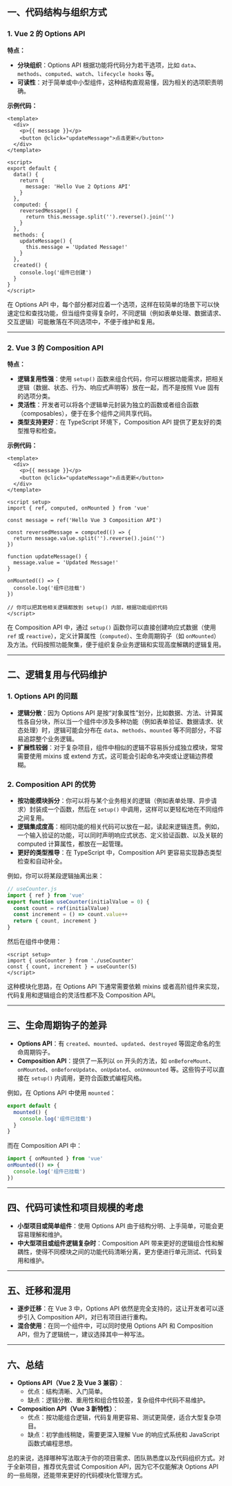 ## 一、代码结构与组织方式

### 1. Vue 2 的 Options API
**特点：**
- **分块组织**：Options API 根据功能将代码分为若干选项，比如 `data`、`methods`、`computed`、`watch`、`lifecycle hooks` 等。
- **可读性**：对于简单或中小型组件，这种结构直观易懂，因为相关的选项职责明确。

**示例代码：**
```vue
<template>
  <div>
    <p>{{ message }}</p>
    <button @click="updateMessage">点击更新</button>
  </div>
</template>

<script>
export default {
  data() {
    return {
      message: 'Hello Vue 2 Options API'
    }
  },
  computed: {
    reversedMessage() {
      return this.message.split('').reverse().join('')
    }
  },
  methods: {
    updateMessage() {
      this.message = 'Updated Message!'
    }
  },
  created() {
    console.log('组件已创建')
  }
}
</script>
```

在 Options API 中，每个部分都对应着一个选项，这样在较简单的场景下可以快速定位和查找功能，但当组件变得复杂时，不同逻辑（例如表单处理、数据请求、交互逻辑）可能散落在不同选项中，不便于维护和复用。

---

### 2. Vue 3 的 Composition API

**特点：**
- **逻辑复用性强**：使用 `setup()` 函数来组合代码，你可以根据功能需求，把相关逻辑（数据、状态、行为、响应式声明等）放在一起，而不是按照 Vue 固有的选项分类。
- **灵活性**：开发者可以将各个逻辑单元封装为独立的函数或者组合函数（composables），便于在多个组件之间共享代码。
- **类型支持更好**：在 TypeScript 环境下，Composition API 提供了更友好的类型推导和检查。

**示例代码：**
```vue
<template>
  <div>
    <p>{{ message }}</p>
    <button @click="updateMessage">点击更新</button>
  </div>
</template>

<script setup>
import { ref, computed, onMounted } from 'vue'

const message = ref('Hello Vue 3 Composition API')

const reversedMessage = computed(() => {
  return message.value.split('').reverse().join('')
})

function updateMessage() {
  message.value = 'Updated Message!'
}

onMounted(() => {
  console.log('组件已挂载')
})

// 你可以把其他相关逻辑都放到 setup() 内部，根据功能组织代码
</script>
```

在 Composition API 中，通过 `setup()` 函数你可以直接创建响应式数据（使用 `ref` 或 `reactive`），定义计算属性（`computed`）、生命周期钩子（如 `onMounted`）及方法。代码按照功能聚集，便于组织复杂业务逻辑和实现高度解耦的逻辑复用。

---

## 二、逻辑复用与代码维护
### 1. Options API 的问题
- **逻辑分散**：因为 Options API 是按“对象属性”划分，比如数据、方法、计算属性各自分块，所以当一个组件中涉及多种功能（例如表单验证、数据请求、状态处理）时，逻辑可能会分布在 `data`、`methods`、`mounted` 等不同部分，不容易追踪整个业务逻辑。
- **扩展性较弱**：对于复杂项目，组件中相似的逻辑不容易拆分成独立模块，常常需要使用 mixins 或 extend 方式，这可能会引起命名冲突或让逻辑边界模糊。

### 2. Composition API 的优势
- **按功能模块拆分**：你可以将与某个业务相关的逻辑（例如表单处理、异步请求）封装成一个函数，然后在 `setup()` 中调用，这样可以更轻松地在不同组件之间复用。
- **逻辑集成度高**：相同功能的相关代码可以放在一起，读起来逻辑连贯。例如，一个输入验证的功能，可以同时声明响应式状态、定义验证函数、以及关联的 computed 计算属性，都放在一起管理。
- **更好的类型推导**：在 TypeScript 中，Composition API 更容易实现静态类型检查和自动补全。
    

例如，你可以将某段逻辑抽离出来：
```js
// useCounter.js
import { ref } from 'vue'
export function useCounter(initialValue = 0) {
  const count = ref(initialValue)
  const increment = () => count.value++
  return { count, increment }
}
```

然后在组件中使用：
```vue
<script setup>
import { useCounter } from './useCounter'
const { count, increment } = useCounter(5)
</script>
```

这种模块化思路，在 Options API 下通常需要依赖 mixins 或者高阶组件来实现，代码复用和逻辑组合的灵活性都不及 Composition API。

---

## 三、生命周期钩子的差异
- **Options API**：有 `created`、`mounted`、`updated`、`destroyed` 等固定命名的生命周期钩子。
- **Composition API**：提供了一系列以 `on` 开头的方法，如 `onBeforeMount`、`onMounted`、`onBeforeUpdate`、`onUpdated`、`onUnmounted` 等。这些钩子可以直接在 `setup()` 内调用，更符合函数式编程风格。

例如，在 Options API 中使用 `mounted`：
```js
export default {
  mounted() {
    console.log('组件已挂载')
  }
}
```

而在 Composition API 中：
```js
import { onMounted } from 'vue'
onMounted(() => {
  console.log('组件已挂载')
})
```

---
## 四、代码可读性和项目规模的考虑
- **小型项目或简单组件**：使用 Options API 由于结构分明、上手简单，可能会更容易理解和维护。
- **中大型项目或组件逻辑复杂时**：Composition API 带来更好的逻辑组合性和解耦性，使得不同模块之间的功能代码清晰分离，更方便进行单元测试、代码复用和维护。
    

---
## 五、迁移和混用
- **逐步迁移**：在 Vue 3 中，Options API 依然是完全支持的，这让开发者可以逐步引入 Composition API，对已有项目进行重构。
- **混合使用**：在同一个组件中，可以同时使用 Options API 和 Composition API，但为了逻辑统一，建议选择其中一种写法。

---
## 六、总结
- **Options API（Vue 2 及 Vue 3 兼容）**：
    - 优点：结构清晰、入门简单。
    - 缺点：逻辑分散、重用性和组合性较差，复杂组件中代码不易维护。
- **Composition API（Vue 3 新特性）**：
    - 优点：按功能组合逻辑，代码复用更容易、测试更简便，适合大型复杂项目。
    - 缺点：初学曲线稍陡，需要更深入理解 Vue 的响应式系统和 JavaScript 函数式编程思想。

总的来说，选择哪种写法取决于你的项目需求、团队熟悉度以及代码组织方式。对于全新项目，推荐优先尝试 Composition API，因为它不仅能解决 Options API 的一些局限，还能带来更好的代码模块化管理方式。

